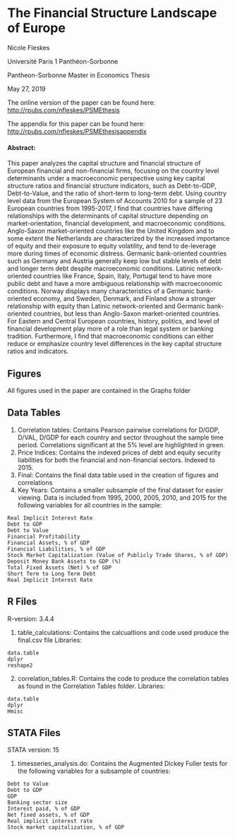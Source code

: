 # The Financial Structure Landscape of Europe
Nicole Fleskes

Université Paris 1 Panthéon-Sorbonne

Pantheon-Sorbonne Master in Economics Thesis

May 27, 2019


The online version of the paper can be found here: http://rpubs.com/nfleskes/PSMEthesis

The appendix for this paper can be found here: http://rpubs.com/nfleskes/PSMEthesisappendix

#### Abstract: 

This paper analyzes the capital structure and financial structure of European financial and non-financial firms, focusing on the country level determinants under a macroeconomic perspective using key capital structure ratios and financial structure indicators, such as Debt-to-GDP, Debt-to-Value, and the ratio of short-term to long-term debt. Using country level data from the European System of Accounts 2010 for a sample of 23 European countries from 1995-2017, I find that countries have differing relationships with the determinants of capital structure depending on market-orientation, financial development, and macroeconomic conditions. Anglo-Saxon market-oriented countries like the United Kingdom and to some extent the Netherlands are characterized by the increased importance of equity and their exposure to equity volatility, and tend to de-leverage more during times of economic distress. Germanic bank-oriented countries such as Germany and Austria generally keep low but stable levels of debt and longer term debt despite macroeconomic conditions. Latinic network-oriented countries like France, Spain, Italy, Portugal tend to have more public debt and have a more ambiguous relationship with macroeconomic conditions. Norway displays many characteristics of a Germanic bank-oriented economy, and Sweden, Denmark, and Finland show a stronger relationship with equity than Latinic network-oriented and Germanic bank-oriented countries, but less than Anglo-Saxon market-oriented countries. For Eastern and Central European countries, history, politics, and level of financial development play more of a role than legal system or banking tradition. Furthermore, I find that macroeconomic conditions can either reduce or emphasize country level differences in the key capital structure ratios and indicators.
	

## Figures

All figures used in the paper are contained in the Graphs folder

## Data Tables
1. Correlation tables: Contains Pearson pairwise correlations for D/GDP, D/VAL, D/GDP for each country and sector throughout the sample time period. Correlations significant at the 5% level are highlighted in green.
2. Price Indices: Contains the indexed prices of debt and equity security liabilities for both the financial and non-financial sectors. Indexed to 2015.
5. Final: Contains the final data table used in the creation of figures and correlations
4. Key Years: Contains a smaller subsample of the final dataset for easier viewing. Data is included from 1995, 2000, 2005, 2010, and 2015 for the following variables for all countries in the sample:
```
Real Implicit Interest Rate
Debt to GDP
Debt to Value
Financial Profitability
Financial Assets, % of GDP
Financial Liabilities, % of GDP
Stock Market Capitalization (Value of Publicly Trade Shares, % of GDP)
Deposit Money Bank Assets to GDP (%)
Total Fixed Assets (Net) % of GDP
Short Term to Long Term Debt
Real Implicit Interest Rate
```

## R Files
R-version: 3.4.4

1. table_calculations: Contains the calcualtions and code used produce the final.csv file
Libraries:
```
data.table
dplyr
reshape2
```

2. correlation_tables.R: Contains the code to produce the correlation tables as found in the Correlation Tables folder.
Libraries:
```
data.table
dplyr
Hmisc
```

## STATA Files
STATA version: 15

1. timesseries_analysis.do: Contains the Augmented Dickey Fuller tests for the following variables for a subsample of countries:
```
Debt to Value
Debt to GDP
GDP
Banking sector size
Interest paid, % of GDP
Net fixed assets, % of GDP
Real implicit interest rate
Stock market capitalization, % of GDP
```

